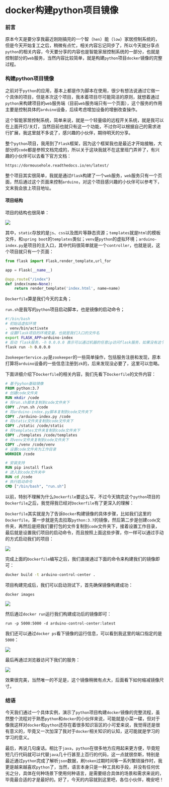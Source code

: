# docker构建python项目镜像

### 前言

原本今天是要分享我最近刚刚搞完的一个智（`hen`）能（`low`）家居控制系统的，但是今天开始复工之后，稍微有点忙，相关内容忘记同步了，所以今天就分享点`python`的相关内容，今天要分享的内容也是智能家居控制系统的一部分，也就是控制部分的`web`服务，当然内容比较简单，就是构建`python`项目`docker`镜像的完整过程。



### 构建python项目镜像

之前对于`python`的应用，基本上都是作为脚本在使用，很少有想法说通过它做一个具体的项目，但是本次这个项目，我本着项目尽可能简洁的原则，就想着通过`python`来构建项目的`web`服务端（目前`web`服务端只有一个页面），这个服务的作用主要是控制具体的`arduino`设备，后续考虑增加设备的增删改查操作。

这个智能家居控制系统，简单来说，就是一个轻量级的远程开关系统，就是我可以在上面开灯/关灯，当然目前也就只有这一个功能，不过你可以根据自己的需求进行扩展，我这里就不多说了，感兴趣的小伙伴，期待明天的分享。

整个`python`项目，我用到了`Flask`框架，因为这个框架我也是最近才开始接触，大部分的`code`都是参照文档完成的，所以关于这块我就不在这里班门弄斧了，有兴趣的小伙伴可以去看下官方文档：

```
https://dormousehole.readthedocs.io/en/latest/
```

整个项目其实很简单，我就是通过`Flask`构建了一个`web`服务，`web`服务只有一个页面，然后通过这个页面来控制`arduino`，对这个项目感兴趣的小伙伴可以参考下，文末我会放上项目地址。

#### 项目结构

项目的结构也很简单：

![](https://gitee.com/sysker/picBed/raw/master/blog/20220125223717.png)

其中，`static`存放的是`js`、`css`以及图片等静态资源；`templates`就是`html`的模板文件，和`spring boot`的`templates`类似；`venv`是`python`的虚拟环境；`arduino-index.py`是项目的主入口，其中代码很简单就是一个`controller`，也就是说，这个项目就只有一个页面：

```python
from flask import Flask,render_template,url_for

app = Flask(__name__)

@app.route("/index") 
def index(name=None):
    return render_template('index.html', name=name)
```

`Dockerfile`算是我们今天的主角；

`run.sh`是我写的`python`项目启动脚本，也是镜像的启动命令；

```sh
#!/bin/bash
# 初始话虚拟环境
. venv/bin/activate
# 设置Flask项目的环境变量，也就是我们入口的文件名
export FLASK_APP=arduino-index
# 启动 flask服务，-h 0.0.0.0 表示可以通过机器的任意ip访问flask服务，如果没有这个默认只能通过127.0.0.1或者localhost访问，另外这里需要说明的是，flask服务默认的端口是5000（更多信息可以参考官方文档）
flask run -h 0.0.0.0
```

`ZookeeperService.py`是`zookeeper`的一些简单操作，包括服务注册和发现，原本打算将`arduino`设备的一些信息注册到`zk`的，后来发现没必要了，这里可以忽略。

下面详细介绍下`Dockerfile`的相关内容，我们先看下`Dockerfile`的文件内容：

```dockerfile
# 基于pyhon基础镜像
FROM python:3.7
# 创建code文件夹
RUN mkdir /code
# 将run.sh脚本复制到code文件夹下
COPY ./run.sh /code
# 将arduino-index.py脚本复制到code文件夹下
COPY ./arduino-index.py /code
# 将static文件夹复制到code文件夹下
COPY ./static /code/static
# 将templates文件夹复制到code文件夹下
COPY ./templates /code/templates
# 将venv文件夹复制到code文件夹下
COPY ./venv /code/venv
# 设置code文件夹为工作目录
WORKDIR /code

# 安装支持
RUN pip install flask
# 进入到code文件夹中
RUN cd /code
# 执行启动命令
CMD ["/bin/bash", "run.sh"]
```

以前，特别不理解为什么`Dockerfile`要这么写，不过今天搞完这个`python`项目的`Dockerfile`之后，我觉得我已经对`Dockerfile`有了更深入的理解：

`Dockerfile`其实就是为了告诉`Docker`构建镜像的具体步骤，比如我们这里的`Dockerfile`，第一步就是先去拉取`python:3.7`的镜像，然后第二步是创建`code`文件夹，再然后是把我们要打包的文件复制到`code`文件夹下，接着设置工作目录，最后就是设置我们项目的启动命令，而且按照上面这些步骤，你一样可以通过手动的方式启动我们的项目：

![](https://gitee.com/sysker/picBed/raw/master/blog/docker-file.png)

完成上面的`Dockerfile`编写之后，我们直接通过下面的命令来构建我们的镜像即可：

```sh
docker build -t arduino-control-center .
```

项目构建完成后，我们可以启动测试下，首先确保镜像构建成功：

```
docker images
```

![](https://gitee.com/sysker/picBed/raw/master/blog/20220125231340.png)

然后通过`docker run`运行我们构建成功后的镜像即可：

```
run -p 5000:5000 -d arduino-control-center:latest
```

我们还可以通过`docker ps`看下镜像的运行信息，可以看到我这里的端口指定的是`5000`：

![](https://gitee.com/sysker/picBed/raw/master/blog/docker-file1.png)

最后再通过浏览器访问下我们的服务：

![](https://gitee.com/sysker/picBed/raw/master/blog/20220125232030.png)

效果很完美，当然唯一的不足是，这个镜像稍微有点大，后面看下如何缩减镜像尺寸。



### 结语

今天我们通过一个具体实例，演示了`python`项目构建`docker`镜像的完整流程，虽然整个流程对于熟悉`python`和`docker`的小伙伴来说，可能就是小菜一碟，但对于像我这样对`docker`和`python`还存在着很多知识盲区的小可爱来说，我觉得还是很有意义的，毕竟又一次加深了我对于`docker`相关知识的认知，这可能就是学习的学习的意义。

最后，再说几句废话。相比于`java`，`python`在很多地方应用起来更方便，毕竟短短几行代码就可以代替`java`几十行甚至上百行的代码，这一点就很奈斯，特别是最近通过`python`完成了解析`json`数据，刷`token`过期时间等一系列繁琐操作时，我更是越来越喜欢`python`了，当然，语言本身只是一种工具和手段，并没有任何优劣之分，具体在何种场景下使用何种语言，是需要结合具体的场景和需求来说的，毕竟最合适的才是最好的。好了，今天的内容就到这里吧，各位小伙伴，晚安吧！